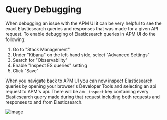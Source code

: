 # Query Debugging

When debugging an issue with the APM UI it can be very helpful to see the exact Elasticsearch queries and responses that was made for a given API request. 
To enable debugging of Elasticsearch queries in APM UI do the following:

1. Go to "Stack Management" 
2. Under "Kibana" on the left-hand side, select "Advanced Settings"
3. Search for "Observability"
4. Enable "Inspect ES queries" setting
5. Click "Save"

When you navigate back to APM UI you can now inspect Elasticsearch queries by opening your browser's Developer Tools and selecting an api request to APM's api. 
There will be an `_inspect` key containing every Elasticsearch query made during that request including both requests and responses to and from Elasticsearch.

![image](https://user-images.githubusercontent.com/209966/140500012-b075adf0-8401-40fd-99f8-85b68711de17.png)


